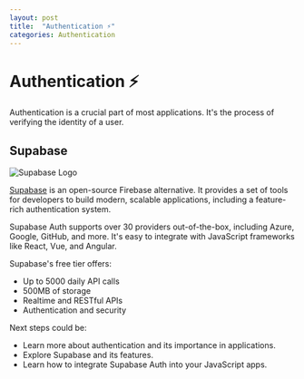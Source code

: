 ```yaml
---
layout: post
title:  "Authentication ⚡"
categories: Authentication
---
```


# Authentication ⚡

Authentication is a crucial part of most applications. It's the process of verifying the identity of a user.

## Supabase

![Supabase Logo](https://avatars.githubusercontent.com/u/54469796?s=200&v=4)

[Supabase](https://supabase.io/) is an open-source Firebase alternative. It provides a set of tools for developers to build modern, scalable applications, including a feature-rich authentication system.

Supabase Auth supports over 30 providers out-of-the-box, including Azure, Google, GitHub, and more. It's easy to integrate with JavaScript frameworks like React, Vue, and Angular.

Supabase's free tier offers:

- Up to 5000 daily API calls
- 500MB of storage
- Realtime and RESTful APIs
- Authentication and security

Next steps could be:

- Learn more about authentication and its importance in applications.
- Explore Supabase and its features.
- Learn how to integrate Supabase Auth into your JavaScript apps.